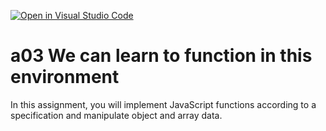 [![Open in Visual Studio Code](https://classroom.github.com/assets/open-in-vscode-f059dc9a6f8d3a56e377f745f24479a46679e63a5d9fe6f495e02850cd0d8118.svg)](https://classroom.github.com/online_ide?assignment_repo_id=6086557&assignment_repo_type=AssignmentRepo)
# a03 We can learn to function in this environment
In this assignment, you will implement JavaScript functions according to a specification and manipulate object and array data.
